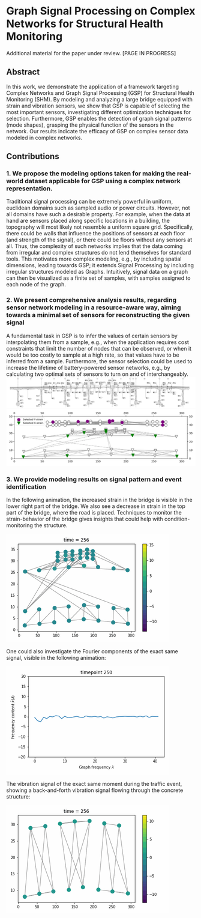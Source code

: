 # Graph Signal Processing on Complex Networks for Structural Health Monitoring
Additional material for the paper under review. [PAGE IN PROGRESS]

## Abstract
In this work, we demonstrate the application of a framework targeting Complex Networks and Graph Signal Processing (GSP) for Structural Health Monitoring (SHM). 
By modeling and analyzing a large bridge equipped with strain and vibration sensors, we show that GSP is capable of selecting the most important sensors, investigating different optimization techniques for selection. Furthermore, GSP enables the detection of graph signal patterns (mode shapes), grasping the physical function of the sensors in the network. 
Our results indicate the efficacy of GSP on complex sensor data modeled in complex networks.

## Contributions

### 1. We propose the modeling options taken for making the real-world dataset applicable for GSP using a complex network representation.
Traditional signal processing can be extremely powerful in uniform, euclidean domains such as sampled audio or power circuits. 
However, not all domains have such a desirable property. 
For example, when the data at hand are sensors placed along specific locations in a building, the topography will most likely not resemble a uniform square grid. 
Specifically, there could be walls that influence the positions of sensors at each floor (and strength of the signal), or there could be floors without any sensors at all. 
Thus, the complexity of such networks implies that the data coming from irregular and complex structures do not lend themselves for standard tools.
This motivates more complex modeling, e.g., by including spatial dimensions, leading towards GSP; it extends Signal Processing by including irregular structures modeled as Graphs. Intuitively, signal data on a graph can then be visualized as a finite set of samples, with samples assigned to each node of the graph.

### 2. We present comprehensive analysis results, regarding sensor network modeling in a resource-aware way, aiming towards a minimal set of sensors for reconstructing the given signal
A fundamental task in GSP is to infer the values of certain sensors by interpolating them from a sample, e.g., when the application requires cost constraints that limit the number of nodes that can be observed, or when it would be too costly to sample at a high rate, so that values have to be inferred from a sample. Furthermore, the sensor selection could be used to increase the lifetime of battery-powered sensor networks, e.g., by calculating two optimal sets of sensors to turn on and of interchangeably.
![](images/bridgeoverview.png)
![](images/chosennodes.png)

### 3. We provide modeling results on signal pattern and event identification

In the following animation, the increased strain in the bridge is visible in the lower right part of the bridge. We also see a decrease in strain in the top part of the bridge, where the road is placed. Techniques to monitor the strain-behavior of the bridge gives insights that could help with condition-monitoring the structure.

![](images/vibrationtest.gif)

One could also investigate the Fourier components of the exact same signal, visible in the following animation:

![](images/fourierexample.gif)

The vibration signal of the exact same moment during the traffic event, showing a back-and-forth vibration signal flowing through the concrete structure:

![](images/vibrations.gif)